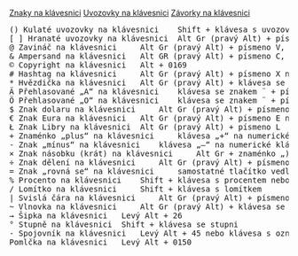 [Znaky na klávesnici](https://znakynaklavesnici.cz/)
[Uvozovky na klávesnici](https://cs.wikipedia.org/wiki/Uvozovky)
[Závorky na klávesnici](https://cs.wikipedia.org/wiki/Z%C3%A1vorky)

<pre>
() Kulaté uvozovky na klávesnici 	Shift + klávesa s uvozovkou
[ ] Hranaté uvozovky na klávesnici 	Alt Gr (pravý Alt) + písmeno F nebo písmeno G
@ Zavináč na klávesnici 	Alt Gr (pravý Alt) + písmeno V, nebo levý Alt + 64
& Ampersand na klávesnici 	Alt GR (pravý Alt) + písmeno C, nebo levý Alt + 38
© Copyright na klávesnici 	Alt + 0169
# Hashtag na klávesnici 	Alt Gr (pravý Alt) + písmeno X nebo levý Alt + 35
* Hvězdička na klávesnici 	Alt Gr (pravý Alt) + klávesa se spojovníkem nebo levý Alt + 42
Ä Přehlasované „A“ na klávesnici 	klávesa se znakem ¨ + písmeno A
Ö Přehlasované „O“ na klávesnici 	klávesa se znakem ¨ + písmeno O
$ Znak dolaru na klávesnici 	Alt Gr (pravý Alt) + písmeno Ů nebo levý Alt + 36
€ Znak Eura na klávesnici 	Alt Gr (pravý Alt) + písmeno E nebo levý Alt + 0128
Ł Znak Libry na klávesnici 	Alt Gr (pravý Alt) + písmeno L
+ Znaménko „plus“ na klávesnici 	klávesa „+“ na numerické klávesnici nebo levý Alt + 43
- Znak „mínus“ na klávesnici 	klávesa „–“ na numerické klávesnici nebo „nahradit“ spojovníkem
× Znak násobku (krát) na klávesnici 	Alt Gr + znaménko „)“, nebo levý Alt + 0215
÷ Znak dělení na klávesnici 	Alt Gr (pravý Alt) + písmeno Ú nebo levý Alt + 0247
= Znak „rovná se“ na klávesnici 	samostatné tlačítko vedle horní klávesy 0
% Procento na klávesnici 	Shift + klávesa s procentem nebo levý Alt + 37
/ Lomítko na klávesnici 	Shift + klávesa s lomítkem
| Svislá čára na klávesnici 	Alt Gr (pravý Alt) + písmeno W
~ Vlnovka na klávesnici 	Alt Gr (pravý Alt) + klávesa se znaménkem „+“ a 1
→ Šipka na klávesnici 	Levý Alt + 26
° Stupně na klávesnici 	Shift + klávesa se stupni
- Spojovník na klávesnici 	Levý Alt + 45 nebo klávesa s označením spojovníku (vedle Shift)
Pomlčka na klávesnici 	Levý Alt + 0150
</pre>
